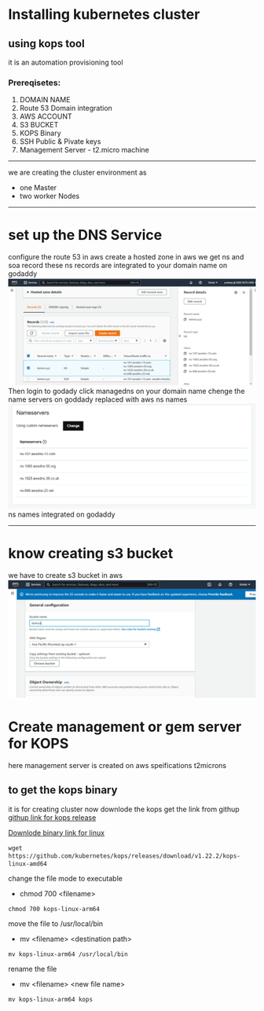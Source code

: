 # Installing kubernetes cluster 
## using kops tool
it is an automation provisioning tool
### Prereqisetes:
1. DOMAIN NAME
2. Route 53 Domain integration
3. AWS ACCOUNT
4. S3 BUCKET
5. KOPS Binary
6. SSH Public & Pivate keys
7. Management Server - t2.micro machine
---
we are creating the cluster environment as
* one Master
* two worker Nodes
---
# set up the DNS Service
configure the route 53 in aws
create a hosted zone in aws 
we get ns and soa record
these ns records are integrated to your domain name on godaddy
![aws ns names](Capture1.PNG)
Then login to godady
click managedns on your domain name
chenge the name servers on goddady replaced with aws ns names
![ns names interchanging ](Capture2.PNG)
ns names integrated on godaddy

---
# know creating s3 bucket 
we have to create s3 bucket in aws
![s3 bucket](Capture3.PNG)
# Create management or gem server for KOPS
here management server is created on aws
speifications
t2microns 
## to get the kops binary
it is for creating cluster
now downlode the kops 
get the link from githup
[githup link for kops release](https://github.com/kubernetes/kops/releases)

[Downlode binary link for linux](https://github.com/kubernetes/kops/releases/download/v1.22.2/kops-linux-amd64)

```
wget https://github.com/kubernetes/kops/releases/download/v1.22.2/kops-linux-amd64
```
change the file mode to executable
* chmod 700 \<filename>
```
chmod 700 kops-linux-arm64
```
move the file to /usr/local/bin
* mv \<filename> \<destination path>
```
mv kops-linux-arm64 /usr/local/bin
```
rename the file 
* mv \<filename> \<new file name>
```
mv kops-linux-arm64 kops
```
